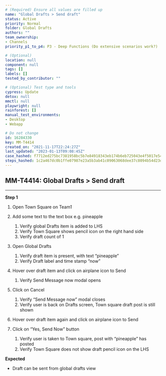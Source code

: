 ```yaml
---
# (Required) Ensure all values are filled up
name: "Global Drafts > Send draft"
status: Active
priority: Normal
folder: Global Drafts
authors: ""
team_ownership: 
- Channels
priority_p1_to_p4: P3 - Deep Functions (Do extensive scenarios work?)

# (Optional)
location: null
component: null
tags: []
labels: []
tested_by_contributor: ""

# (Optional) Test type and tools
cypress: Update
detox: null
mmctl: null
playwright: null
rainforest: []
manual_test_environments: 
- Desktop
- Webapp

# Do not change
id: 16284330
key: MM-T4414
created_on: "2021-11-17T22:24:27Z"
last_updated: "2023-01-13T09:08:45Z"
case_hashed: f7712ed275bc7381958bc5b7e84918343eb174b6eb725043e4f5017e54b6eaba4e2c654ec9784ca6fcd1a9008d36a32a
steps_hashed: 1c2a467dc0b1ffe07987e23a5b3ab41c09063068dee37c8094b54d23d52b5b5eaa9320bf5a788ef7e9afc848b9e321ec
---
```


<!-- (Auto-generated) Based on frontmatter's "key" and "name" -->

## MM-T4414: Global Drafts > Send draft

---

**Step 1**

1. Open Town Square on Team1

2. Add some text to the text box e.g. pineapple

   1. Verify global Drafts item is added to LHS
   2. Verify Town Square shows pencil icon on the right hand side
   3. Verify draft count of 1

3. Open Global Drafts 

   1. Verify draft item is present, with text “pineapple”
   2. Verify Draft label and time stamp “now”

4. Hover over draft item and click on airplane icon to Send

   1. Verify Send Message now modal opens

5. Click on Cancel

   1. Verify “Send Message now” modal closes
   2. Verify user is back on Drafts screen, Town square draft post is still shown

6. Hover over draft item again and click on airplane icon to Send

7. Click on “Yes, Send Now” button 

   1. Verify user is taken to Town square, post with “pineapple” has posted
   2. Verify Town Square does not show draft pencil icon on the LHS

**Expected**

- Draft can be sent from global drafts view
